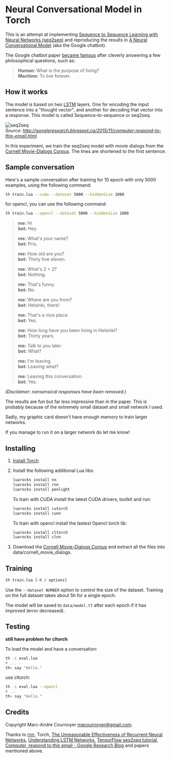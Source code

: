 # Neural Conversational Model in Torch

This is an attempt at implementing [Sequence to Sequence Learning with Neural Networks (seq2seq)](http://arxiv.org/abs/1409.3215) and reproducing the results in [A Neural Conversational Model](http://arxiv.org/abs/1506.05869) (aka the Google chatbot).

The Google chatbot paper [became famous](http://www.sciencealert.com/google-s-ai-bot-thinks-the-purpose-of-life-is-to-live-forever) after cleverly answering a few philosophical questions, such as:

> **Human:** What is the purpose of living?  
> **Machine:** To live forever.

## How it works

The model is based on two [LSTM](https://en.wikipedia.org/wiki/Long_short-term_memory) layers. One for encoding the input sentence into a "thought vector", and another for decoding that vector into a response. This model is called Sequence-to-sequence or seq2seq.

![seq2seq](https://4.bp.blogspot.com/-aArS0l1pjHQ/Vjj71pKAaEI/AAAAAAAAAxE/Nvy1FSbD_Vs/s640/2TFstaticgraphic_alt-01.png)  
_Source: http://googleresearch.blogspot.ca/2015/11/computer-respond-to-this-email.html_

In this experiment, we train the seq2seq model with movie dialogs from the [Cornell Movie-Dialogs Corpus](http://www.mpi-sws.org/~cristian/Cornell_Movie-Dialogs_Corpus.html). The lines are shortened to the first sentence.

## Sample conversation

Here's a sample conversation after training for 10 epoch with only 5000 examples, using the following command:

```sh
th train.lua --cuda --dataset 5000 --hiddenSize 1000
```

for opencl, you can use the following command:

```sh
th train.lua --opencl --dataset 5000 --hiddenSize 1000
```

> **me:** Hi  
> **bot:** Hey.
> 
> **me:** What's your name?  
> **bot:** Pris.
> 
> **me:** How old are you?  
> **bot:** Thirty five eleven.
> 
> **me:** What's 2 + 2?  
> **bot:** Nothing.
> 
> **me:** That's funny.  
> **bot:** No.
> 
> **me:** Where are you from?  
> **bot:** Helsinki, there!
> 
> **me:** That's a nice place.  
> **bot:** Yes.
> 
> **me:** How long have you been living in Helsinki?  
> **bot:** Thirty years.
> 
> **me:** Talk to you later.  
> **bot:** What?
> 
> **me:** I'm leaving.  
> **bot:** Leaving what?
> 
> **me:** Leaving this conversation.  
> **bot:** Yes.

_(Disclaimer: nonsensical responses have been removed.)_

The results are fun but far less impressive than in the paper. This is probably because of the extremely small dataset and small network I used.

Sadly, my graphic card doesn't have enough memory to train larger networks.

If you manage to run it on a larger network do let me know!

## Installing

1. [Install Torch](http://torch.ch/docs/getting-started.html).
2. Install the following additional Lua libs:

   ```sh
   luarocks install nn
   luarocks install rnn
   luarocks install penlight
   ```
   
   To train with CUDA install the latest CUDA drivers, toolkit and run:

   ```sh
   luarocks install cutorch
   luarocks install cunn
   ```
   
   To train with opencl install the lastest Opencl torch lib:

   ```sh
   luarocks install cltorch
   luarocks install clnn
   ```

3. Download the [Cornell Movie-Dialogs Corpus](http://www.mpi-sws.org/~cristian/Cornell_Movie-Dialogs_Corpus.html) and extract all the files into data/cornell_movie_dialogs.

## Training

```sh
th train.lua [-h / options]
```

Use the `--dataset NUMBER` option to control the size of the dataset. Training on the full dataset takes about 5h for a single epoch.

The model will be saved to `data/model.t7` after each epoch if it has improved (error decreased).

## Testing
**still have problem for cltorch**

To load the model and have a conversation:

```sh
th -i eval.lua
# ...
th> say "Hello."
```

use cltorch:
```sh
th -i eval.lua --opencl
# ...
th> say "Hello."
```

## Credits

Copyright Marc-Andre Cournoyer <macournoyer@gmail.com>.

Thanks to [rnn](https://github.com/Element-Research/rnn), Torch, [The Unreasonable Effectiveness of Recurrent Neural Networks](http://karpathy.github.io/2015/05/21/rnn-effectiveness/), [Understanding LSTM Networks](http://colah.github.io/posts/2015-08-Understanding-LSTMs/), [TensorFlow seq2seq tutorial](https://www.tensorflow.org/versions/master/tutorials/seq2seq/index.html), [Computer, respond to this email - Google Research Blog](http://googleresearch.blogspot.ca/2015/11/computer-respond-to-this-email.html) and papers mentioned above.
